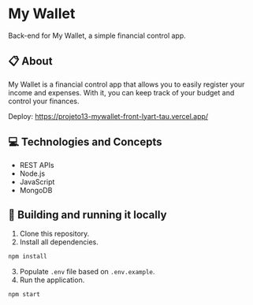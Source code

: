 # My Wallet


Back-end for My Wallet, a simple financial control app.

## 📋 About

My Wallet is a financial control app that allows you to easily register your income and expenses. With it, you can keep track of your budget and control your finances.

Deploy: https://projeto13-mywallet-front-lyart-tau.vercel.app/

## 💻 Technologies and Concepts

- REST APIs
- Node.js
- JavaScript
- MongoDB

## 🏁 Building and running it locally

1. Clone this repository.
2. Install all dependencies.

```bash
npm install
```

3. Populate `.env` file based on `.env.example`.
4. Run the application.

```bash
npm start
```